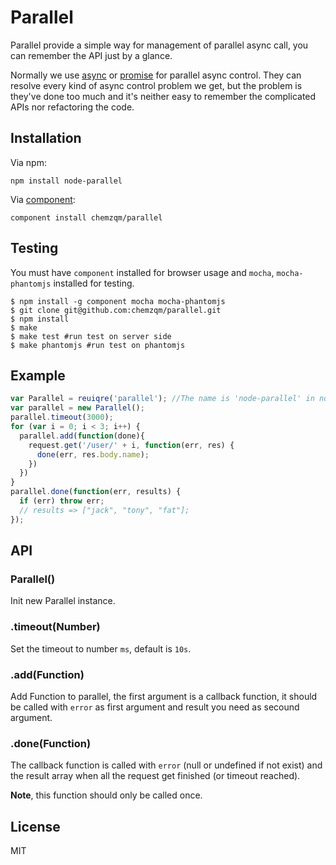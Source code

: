 # Parallel

Parallel provide a simple way for management of parallel async call, you can remember the API just by a glance.

Normally we use [async](https://github.com/caolan/async) or [promise](https://github.com/then/promise) for parallel async control.
They can resolve every kind of async control problem we get, but the problem is they've done too much and it's neither easy to remember the complicated APIs nor refactoring the code.

## Installation

Via npm:

    npm install node-parallel

Via [component](https://github.com/component/component):

    component install chemzqm/parallel

## Testing

You must have `component` installed for browser usage and `mocha`, `mocha-phantomjs` installed for testing.

```
$ npm install -g component mocha mocha-phantomjs
$ git clone git@github.com:chemzqm/parallel.git
$ npm install
$ make
$ make test #run test on server side
$ make phantomjs #run test on phantomjs
```

## Example

``` js
var Parallel = reuiqre('parallel'); //The name is 'node-parallel' in node environment
var parallel = new Parallel();
parallel.timeout(3000);
for (var i = 0; i < 3; i++) {
  parallel.add(function(done){
    request.get('/user/' + i, function(err, res) {
      done(err, res.body.name);
    })
  })
}
parallel.done(function(err, results) {
  if (err) throw err;
  // results => ["jack", "tony", "fat"];
});
```

## API

### Parallel()

Init new Parallel instance.

### .timeout(Number)

Set the timeout to number `ms`, default is `10s`.

### .add(Function)

Add Function to parallel, the first argument is a callback function, it should be called with `error` as first argument and result you need as secound argument.

### .done(Function)

The callback function is called with `error` (null or undefined if not exist) and the result array when all the request get finished (or timeout reached).

**Note**, this function should only be called once.

## License

  MIT
